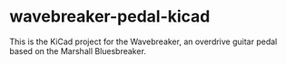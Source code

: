 # wavebreaker-pedal-kicad
 This is the KiCad project for the Wavebreaker, an overdrive guitar pedal based on the Marshall Bluesbreaker.
